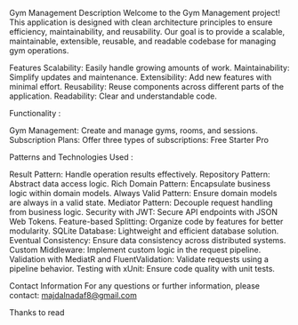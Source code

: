Gym Management
Description
Welcome to the Gym Management project! This application is designed with clean architecture principles to ensure efficiency, maintainability, and reusability.
Our goal is to provide a scalable, maintainable, extensible, reusable, and readable codebase for managing gym operations.

Features
Scalability: Easily handle growing amounts of work.
Maintainability: Simplify updates and maintenance.
Extensibility: Add new features with minimal effort.
Reusability: Reuse components across different parts of the application.
Readability: Clear and understandable code.

Functionality :

Gym Management: Create and manage gyms, rooms, and sessions.
Subscription Plans: Offer three types of subscriptions:
Free
Starter
Pro

Patterns and Technologies Used :

Result Pattern: Handle operation results effectively.
Repository Pattern: Abstract data access logic.
Rich Domain Pattern: Encapsulate business logic within domain models.
Always Valid Pattern: Ensure domain models are always in a valid state.
Mediator Pattern: Decouple request handling from business logic.
Security with JWT: Secure API endpoints with JSON Web Tokens.
Feature-based Splitting: Organize code by features for better modularity.
SQLite Database: Lightweight and efficient database solution.
Eventual Consistency: Ensure data consistency across distributed systems.
Custom Middleware: Implement custom logic in the request pipeline.
Validation with MediatR and FluentValidation: Validate requests using a pipeline behavior.
Testing with xUnit: Ensure code quality with unit tests.


Contact Information
For any questions or further information, please contact: majdalnadaf8@gmail.com

Thanks to read
